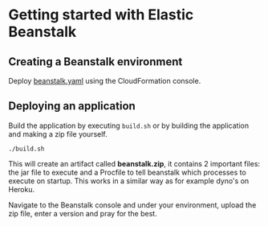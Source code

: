 # Getting started with Elastic Beanstalk

## Creating a Beanstalk environment
Deploy [beanstalk.yaml](beanstalk.yaml) using the CloudFormation console.

## Deploying an application
Build the application by executing `build.sh` or by building the application and making a zip file yourself.
```shell
./build.sh
```
This will create an artifact called **beanstalk.zip**, it contains 2 important files: the jar file to execute
and a Procfile to tell beanstalk which processes to execute on startup. This works in a similar way as for example
dyno's on Heroku.

Navigate to the Beanstalk console and under your environment, upload the zip file, enter a version and pray for the best.
